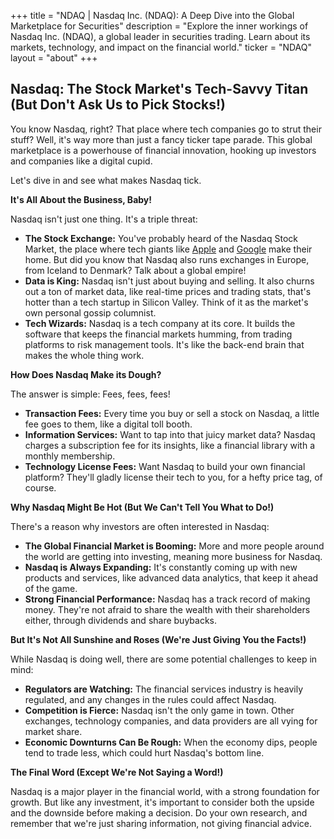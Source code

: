 +++
title = "NDAQ |  Nasdaq Inc. (NDAQ): A Deep Dive into the Global Marketplace for Securities"
description = "Explore the inner workings of Nasdaq Inc. (NDAQ), a global leader in securities trading. Learn about its markets, technology, and impact on the financial world."
ticker = "NDAQ"
layout = "about"
+++

        


## Nasdaq: The Stock Market's Tech-Savvy Titan (But Don't Ask Us to Pick Stocks!)

You know Nasdaq, right? That place where tech companies go to strut their stuff?  Well, it's way more than just a fancy ticker tape parade. This global marketplace is a powerhouse of financial innovation, hooking up investors and companies like a digital cupid.  

Let's dive in and see what makes Nasdaq tick.

**It's All About the Business, Baby!**

Nasdaq isn't just one thing. It's a triple threat:

* **The Stock Exchange:** You've probably heard of the Nasdaq Stock Market, the place where tech giants like [Apple](/stocks/aapl/) and [Google](/stocks/goog/) make their home. But did you know that Nasdaq also runs exchanges in Europe, from Iceland to Denmark? Talk about a global empire!
* **Data is King:** Nasdaq isn't just about buying and selling. It also churns out a ton of market data, like real-time prices and trading stats, that's hotter than a tech startup in Silicon Valley. Think of it as the market's own personal gossip columnist. 
* **Tech Wizards:**  Nasdaq is a tech company at its core. It builds the software that keeps the financial markets humming, from trading platforms to risk management tools. It's like the back-end brain that makes the whole thing work.

**How Does Nasdaq Make its Dough?**

The answer is simple: Fees, fees, fees! 

* **Transaction Fees:** Every time you buy or sell a stock on Nasdaq, a little fee goes to them, like a digital toll booth. 
* **Information Services:**  Want to tap into that juicy market data?  Nasdaq charges a subscription fee for its insights, like a financial library with a monthly membership.
* **Technology License Fees:** Want Nasdaq to build your own financial platform?  They'll gladly license their tech to you, for a hefty price tag, of course.

**Why Nasdaq Might Be Hot (But We Can't Tell You What to Do!)**

There's a reason why investors are often interested in Nasdaq:

* **The Global Financial Market is Booming:**  More and more people around the world are getting into investing, meaning more business for Nasdaq. 
* **Nasdaq is Always Expanding:**  It's constantly coming up with new products and services, like advanced data analytics, that keep it ahead of the game. 
* **Strong Financial Performance:**  Nasdaq has a track record of making money. They're not afraid to share the wealth with their shareholders either, through dividends and share buybacks.

**But It's Not All Sunshine and Roses (We're Just Giving You the Facts!)**

While Nasdaq is doing well, there are some potential challenges to keep in mind:

* **Regulators are Watching:**  The financial services industry is heavily regulated, and any changes in the rules could affect Nasdaq. 
* **Competition is Fierce:**  Nasdaq isn't the only game in town.  Other exchanges, technology companies, and data providers are all vying for market share.
* **Economic Downturns Can Be Rough:**  When the economy dips, people tend to trade less, which could hurt Nasdaq's bottom line. 

**The Final Word (Except We're Not Saying a Word!)**

Nasdaq is a major player in the financial world, with a strong foundation for growth.  But like any investment, it's important to consider both the upside and the downside before making a decision.  Do your own research, and remember that we're just sharing information, not giving financial advice. 

        